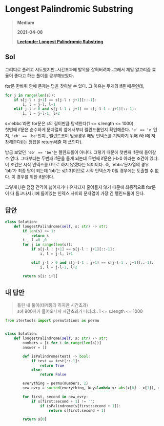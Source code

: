 # Longest Palindromic Substring
> **Medium**
>
> **2021-04-08**
>
> **[Leetcode: Longest Palindromic Substring](https://leetcode.com/problems/longest-palindromic-substring)**


## Sol
그리디로 풀려고 시도했지만..시간초과에 발목을 잡혀버려따..그래서 제일 알고리즘 효율이 좋다고 하는 풀이를 공부해보았다.  

   
for문 한바퀴 안에 문제는 답을 찾아낼 수 있다. 그 이유는 두개의 if문 때문인데,
```python
for j in range(len(s)):
    if s[j-l : j+1] == s[j-l : j+1][::-1]:
        i, l = j-l, l+1
    elif j-l > 0 and s[j-l-1 : j+1] == s[j-l-1 : j+1][::-1]:
        i, l = j-l-1, l+2
```
s='ebbc'라면 for문은 s의 길이만큼 탐색한다(1 <= s.length <= 1000).   
첫번째 if문은 순수하게 문자열의 앞에서부터 펠린드롬인지 확인해준다. `'e' == 'e'`인지, `'eb' == 'be'`인지,, 펠린드롬이 맞을경우 해당 인덱스를 기억하기 위해 i와 l에 저장해준다(i는 정답을 return해줄 때 쓰인다).  


방금 보았던 `'eb' == 'be'`는 펠린드롬이 아니다. 그렇기 때문에 첫번째 if문에 들어갈 수 없다. 그때부터는 두번째 if문을 돌게 되는데 두번째 if문은 j-l>0 이라는 조건이 있다.  
이 조건은 시작 인덱스를 0으로 하지 않겠다는 의미이다. 즉, 'ebbc'문자열의 경우 'bb'가 최종 답이 되는데 'bb'는 s[1:3]이므로 시작 인덱스가 0일 경우에는 도출할 수 없다. 이 경우를 위한 if문이다.  


그렇게 i,l은 점점 간격이 넓어지거나 유지되지 줄어들지 않기 때문에 최종적으로 for문이 다 돌고나서 i,l에 들어있는 인덱스 사이의 문자열이 가장 긴 펠린드롬이 된다. 


## 답안
```python
class Solution:
    def longestPalindrome(self, s: str) -> str:
        if len(s) <= 1:
            return s
        i , l =0 ,0
        for j in range(len(s)):
            if s[j-l : j+1] == s[j-l : j+1][::-1]:
                i, l = j-l, l+1

            elif j-l > 0 and s[j-l-1 : j+1] == s[j-l-1 : j+1][::-1]:
                i, l = j-l-1, l+2

        return s[i: i+l]
```

## 내 답안
> 틀린 내 풀이(테케통과 하지만 시간초과)  
> s에 900자가 들어오니까 시간초과가 나더라.. 1 <= s.length <= 1000
```python
from itertools import permutations as permu


class Solution:
    def longestPalindrome(self, s: str) -> str:
        numbers = [i for i in range(len(s))]
        answer = []

        def isPalindrome(test) -> bool:
            if test == test[::-1]:
                return True
            else:
                return False

        everything = permu(numbers, 2)
        new_evry = sorted(everything, key=lambda x: abs(x[0] - x[1]), reverse=True)

        for first, second in new_evry:
            if s[first:second + 1] != '':
                if isPalindrome(s[first:second + 1]):
                    return s[first:second + 1]

        return s[0]
```